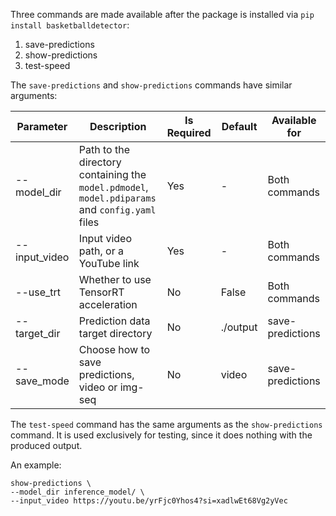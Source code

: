 Three commands are made available after the package is installed via `pip install basketballdetector`:
1. save-predictions
2. show-predictions
3. test-speed

The `save-predictions` and `show-predictions` commands have similar arguments:

| Parameter        | Description                                                                                     | Is Required | Default  | Available for    |
|------------------|-------------------------------------------------------------------------------------------------|-------------|----------|------------------|
| --model_dir      | Path to the directory containing the `model.pdmodel`, `model.pdiparams` and `config.yaml` files | Yes         | -        | Both commands    |
| --input_video    | Input video path, or a YouTube link                                                             | Yes         | -        | Both commands    |
| --use_trt        | Whether to use TensorRT acceleration                                                            | No          | False    | Both commands    |
| --target_dir     | Prediction data target directory                                                                | No          | ./output | save-predictions |
| --save_mode      | Choose how to save predictions, video or img-seq                                                | No          | video    | save-predictions |

The `test-speed` command has the same arguments as the `show-predictions` command.
It is used exclusively for testing, since it does nothing with the produced output.

An example:
```shell
show-predictions \
--model_dir inference_model/ \
--input_video https://youtu.be/yrFjc0Yhos4?si=xadlwEt68Vg2yVec
```
